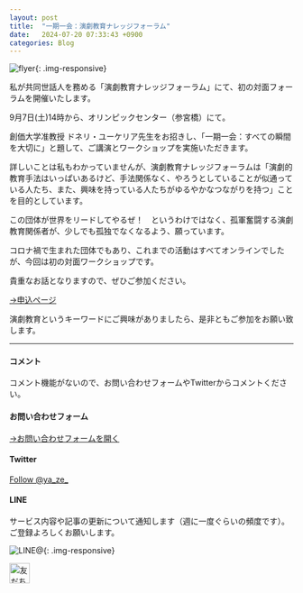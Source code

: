 ```yaml
---
layout: post
title:  "一期一会：演劇教育ナレッジフォーラム"
date:   2024-07-20 07:33:43 +0900
categories: Blog
---
```


![flyer]({{site.baseurl}}/img/20230409_01.jpeg){: .img-responsive}


私が共同世話人を務める「演劇教育ナレッジフォーラム」にて、初の対面フォーラムを開催いたします。

9月7日(土)14時から、オリンピックセンター（参宮橋）にて。
  
創価大学准教授 ドネリ・ユーケリア先生をお招きし、「一期一会：すべての瞬間を大切に」と題して、ご講演とワークショップを実施いただきます。

詳しいことは私もわかっていませんが、演劇教育ナレッジフォーラムは「演劇的教育手法はいっぱいあるけど、手法関係なく、やろうとしていることが似通っている人たち、また、興味を持っている人たちがゆるやかなつながりを持つ」ことを目的としています。

この団体が世界をリードしてやるぜ！　というわけではなく、孤軍奮闘する演劇教育関係者が、少しでも孤独でなくなるよう、願っています。

コロナ禍で生まれた団体でもあり、これまでの活動はすべてオンラインでしたが、今回は初の対面ワークショップです。

貴重なお話となりますので、ぜひご参加ください。

[→申込ページ](https://knowledgeforum2024.peatix.com/)

演劇教育というキーワードにご興味がありましたら、是非ともご参加をお願い致します。




---
#### コメント
コメント機能がないので、お問い合わせフォームやTwitterからコメントください。

#### お問い合わせフォーム
[→お問い合わせフォームを開く]({{site.baseurl}}/docs/contact/)

#### Twitter

<a href="https://twitter.com/ya_ze_?ref_src=twsrc%5Etfw" class="twitter-follow-button" data-show-count="false">Follow @ya_ze_</a><script async src="https://platform.twitter.com/widgets.js" charset="utf-8"></script>


#### LINE

サービス内容や記事の更新について通知します（週に一度ぐらいの頻度です）。
ご登録よろしくお願いします。

![LINE@]({{site.baseurl}}/img/lineat.png){: .img-responsive}

<a href="https://line.me/R/ti/p/%40tqt3140x"><img height="36" border="0" alt="友だち追加" src="https://scdn.line-apps.com/n/line_add_friends/btn/ja.png"></a>
